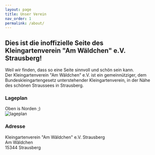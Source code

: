 ```yaml
---
layout: page
title: Unser Verein
nav_order: 1
permalink: /about/
---
```


## Dies ist die inoffizielle Seite des Kleingartenverein "Am Wäldchen" e.V. Strausberg!

Weil wir finden, dass so eine Seite sinnvoll und schön sein kann.<br>
Der Kleingartenverein "Am Wäldchen" e.V. ist ein gemeinnütziger, dem Bundeskleingartengesetz unterstehender Kleingartenverein,
in der Nähe des schönen Straussees in Strausberg.

### Lageplan

Oben is Norden ;)
<br>
![lageplan](../assets/images/lageplan.png)

### Adresse

Kleingartenverein "Am Wäldchen" e.V. Strausberg<br>
Am Wäldchen<br>
15344 Strausberg
